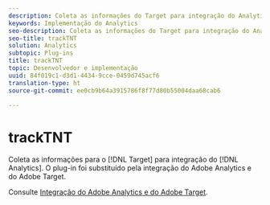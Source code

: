 ```yaml
---
description: Coleta as informações do Target para integração do Analytics. O plug-in foi substituído pela integração do Adobe Analytics e do Adobe Target.
keywords: Implementação do Analytics
seo-description: Coleta as informações do Target para integração do Analytics. O plug-in foi substituído pela integração do Adobe Analytics e do Adobe Target.
seo-title: trackTNT
solution: Analytics
subtopic: Plug-ins
title: trackTNT
topic: Desenvolvedor e implementação
uuid: 84f019c1-d3d1-4434-9cce-0459d745acf6
translation-type: ht
source-git-commit: ee0cb9b64a3915786f8f77d80b55004daa68cab6

---
```



# trackTNT

Coleta as informações para o [!DNL Target] para integração do [!DNL Analytics]. O plug-in foi substituído pela integração do Adobe Analytics e do Adobe Target.

Consulte [Integração do Adobe Analytics e do Adobe Target](https://marketing.adobe.com/resources/help/pt_BR/target/a4t/).
